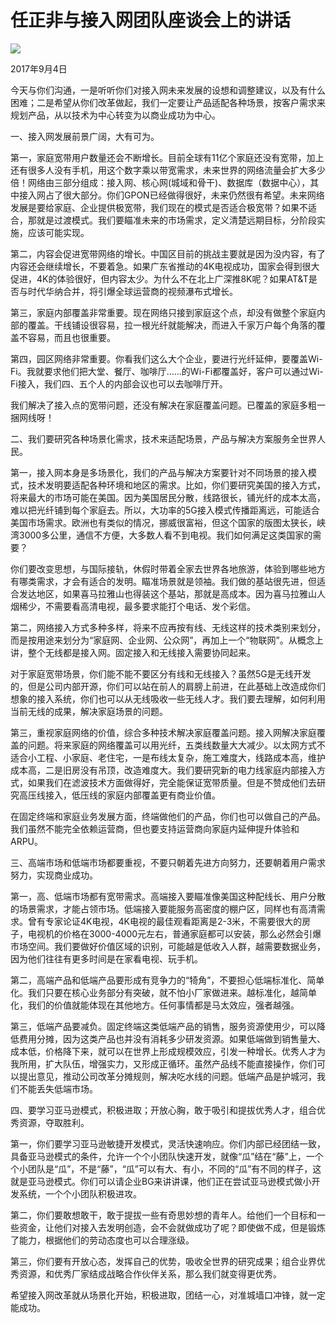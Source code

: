 # 任正非与接入网团队座谈会上的讲话
<img class="pv" src="https://api.visitor.plantree.me/visitor-badge/pv?namespace=plantree.me&key=renzhengfei-speeches/任总与接入网团队座谈会上的讲话.md">



2017年9月4日



今天与你们沟通，一是听听你们对接入网未来发展的设想和调整建议，以及有什么困难；二是希望从你们改革做起，我们一定要让产品适配各种场景，按客户需求来规划产品，从以技术为中心转变为以商业成功为中心。

一、接入网发展前景广阔，大有可为。

第一，家庭宽带用户数量还会不断增长。目前全球有11亿个家庭还没有宽带，加上还有很多人没有手机，用这个数字乘以带宽需求，未来世界的网络流量会扩大多少倍！网络由三部分组成：接入网、核心网(城域和骨干)、数据库（数据中心），其中接入网占了很大部分。你们GPON已经做得很好，未来仍然很有希望。未来网络发展是要给家庭、企业提供极宽带，我们现在的模式是否适合极宽带？如果不适合，那就是过渡模式。我们要瞄准未来的市场需求，定义清楚远期目标，分阶段实施，应该可能实现。

第二，内容会促进宽带网络的增长。中国区目前的挑战主要就是因为没内容，有了内容还会继续增长，不要着急。如果广东省推动的4K电视成功，国家会得到很大促进，4K的体验很好，但内容太少。为什么不在北上广深推8K呢？如果AT&T是否与时代华纳合并，将引爆全球运营商的视频瀑布式增长。

第三，家庭内部覆盖非常重要。现在网络只接到家庭这个点，却没有做整个家庭内部的覆盖。干线铺设很容易，拉一根光纤就能解决，而进入千家万户每个角落的覆盖不容易，而且也很重要。

第四，园区网络非常重要。你看我们这么大个企业，要进行光纤延伸，要覆盖Wi-Fi。我就要求他们把大堂、餐厅、咖啡厅……的Wi-Fi都覆盖好，客户可以通过Wi-Fi接入，我们四、五个人的内部会议也可以去咖啡厅开。

我们解决了接入点的宽带问题，还没有解决在家庭覆盖问题。已覆盖的家庭多粗一捆网线呀！

二、我们要研究各种场景化需求，技术来适配场景，产品与解决方案服务全世界人民。

第一，接入网本身是多场景化，我们的产品与解决方案要针对不同场景的接入模式，技术发明要适配各种环境和地区的需求。比如，你们要研究美国的接入方式，将来最大的市场可能在美国。因为美国居民分散，线路很长，铺光纤的成本太高，难以把光纤铺到每个家庭去。所以，大功率的5G接入模式传播距离远，可能适合美国市场需求。欧洲也有类似的情况，挪威很富裕，但这个国家的版图太狭长，峡湾3000多公里，通信不方便，大多数人看不到电视。我们如何满足这类国家的需要？

你们要改变思想，与国际接轨，休假时带着全家去世界各地旅游，体验到哪些地方有哪类需求，才会有适合的发明。瞄准场景就是领袖。我们做的基站很先进，但适合发达地区，如果喜马拉雅山也得装这个基站，那就是高成本。因为喜马拉雅山人烟稀少，不需要看高清电视，最多要求能打个电话、发个彩信。

第二，网络接入方式多种多样，将来不应再按有线、无线这样的技术类别来划分，而是按用途来划分为“家庭网、企业网、公众网”，再加上一个“物联网”。从概念上讲，整个无线都是接入网。固定接入和无线接入需要协同起来。

对于家庭宽带场景，你们能不能不要区分有线和无线接入？虽然5G是无线开发的，但是公司内部开源，你们可以站在前人的肩膀上前进，在此基础上改造成你们想象的接入系统，你们也可以从无线吸收一些无线人才。我们要去理解，如何利用当前无线的成果，解决家庭场景的问题。

第三，重视家庭网络的价值，综合多种技术解决家庭覆盖问题。接入网解决家庭覆盖的问题。将来家庭的网络覆盖可以用光纤，五类线数量大大减少。以太网方式不适合小工程、小家庭、老住宅，一是布线太复杂，施工难度大，线路成本高，维护成本高，二是旧房没有吊顶，改造难度大。我们要研究新的电力线家庭内部接入方式，如果我们在滤波技术方面做得好，完全能保证宽带质量。但是不赞成他们去研究高压线接入，低压线的家庭内部覆盖更有商业价值。

在固定终端和家庭业务发展方面，终端做他们的产品，你们也可以做自己的产品。我们虽然不能完全依赖运营商，但也要支持运营商向家庭内延伸提升体验和ARPU。

三、高端市场和低端市场都要重视，不要只朝着先进方向努力，还要朝着用户需求努力，实现商业成功。

第一，高、低端市场都有宽带需求。高端接入要瞄准像美国这种配线长、用户分散的场景需求，才能占领市场。低端接入要能服务高密度的棚户区，同样也有高清需求。曾有专家论证4K电视，4K电视的最佳观看距离是2-3米，不需要很大的房子，电视机的价格在3000-4000元左右，普通家庭都可以安装，那么必然会引爆市场空间。我们要做好价值区域的识别，可能越是低收入人群，越需要数据业务，因为他们往往有更多时间是在家看电视、玩手机。

第二，高端产品和低端产品要形成有竞争力的“犄角”，不要担心低端标准化、简单化。我们只要在核心业务部分有突破，就不怕小厂家做进来。越标准化，越简单化，我们的价值就能体现在其他地方。任何事情都是马太效应，强者越强。

第三，低端产品要减负。固定终端这类低端产品的销售，服务资源使用少，可以降低费用分摊，因为这类产品也并没有消耗多少研发资源。如果低端做到销售量大、成本低，价格降下来，就可以在世界上形成规模效应，引发一种增长。优秀人才为我所用，扩大队伍，增强实力，又形成正循环。虽然产品线不能直接操作，你们可以提出意见，推动公司改革分摊规则，解决吃水线的问题。低端产品是护城河，我们不能丢失低端市场。

四、要学习亚马逊模式，积极进取；开放心胸，敢于吸引和提拔优秀人才，组合优秀资源，夺取胜利。

第一，你们要学习亚马逊敏捷开发模式，灵活快速响应。你们内部已经团结一致，具备亚马逊模式的条件，允许一个个小团队快速开发，就像“瓜”结在“藤”上，一个个小团队是“瓜”，不是“藤”，“瓜”可以有大、有小，不同的“瓜”有不同的样子，这就是亚马逊模式。你们可以请企业BG来讲讲课，他们正在尝试亚马逊模式做小开发系统，一个个小团队积极进攻。

第二，你们要敢想敢干，敢于提拔一些有奇思妙想的青年人。给他们一个目标和一些资金，让他们对接入去发明创造，会不会就做成功了呢？即使做不成，但是锻炼了能力，根据他们的劳动态度也可以合理涨级。

第三，你们要有开放心态，发挥自己的优势，吸收全世界的研究成果；组合业界优秀资源，和优秀厂家结成战略合作伙伴关系，那么我们就变得更优秀。

希望接入网改革就从场景化开始，积极进取，团结一心，对准城墙口冲锋，就一定能成功。
